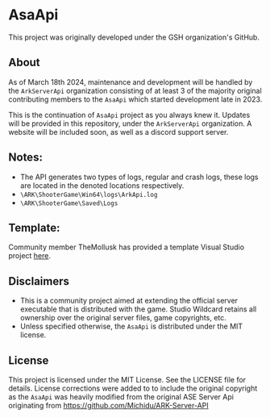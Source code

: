# AsaApi
This project was originally developed under the GSH organization's GitHub.

## About
As of March 18th 2024, maintenance and development will be handled by the `ArkServerApi` organization consisting of at least 3 of the majority original contributing members to the `AsaApi` which started development late in 2023.

This is the continuation of `AsaApi` project as you always knew it. 
Updates will be provided in this repository, under the `ArkServerApi` organization.
A website will be included soon, as well as a discord support server.

## Notes:
- The API generates two types of logs, regular and crash logs, these logs are located in the denoted locations respectively.
- `\ARK\ShooterGame\Win64\logs\ArkApi.log`
- `\ARK\ShooterGame\Saved\Logs`

## Template:
Community member TheMollusk has provided a template Visual Studio project [here](https://github.com/MolluskARK/ASA-Plugin-Template).

## Disclaimers
- This is a community project aimed at extending the official server executable that is distributed with the game. Studio Wildcard retains all ownership over the original server files, game copyrights, etc.
- Unless specified otherwise, the `AsaApi` is distributed under the MIT license.

## License
This project is licensed under the MIT License. See the LICENSE file for details.
License corrections were added to to include the original copyright as the `AsaApi` was heavily modified from the original ASE Server Api originating from https://github.com/Michidu/ARK-Server-API
